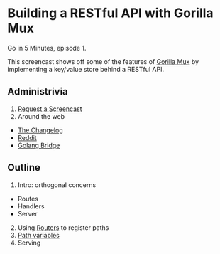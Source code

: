 # Building a RESTful API with Gorilla Mux

Go in 5 Minutes, episode 1.

This screencast shows off some of the features of [Gorilla Mux](https://godoc.org/github.com/gorilla/mux) by implementing a key/value store behind a RESTful API.

## Administrivia

1. [Request a Screencast](https://github.com/arschles/go-in-5-minutes#request-a-screencast)
2. Around the web
 - [The Changelog](http://email.changelog.com/t/ViewEmail/t/D4E0966AA0002771)
 - [Reddit](https://www.reddit.com/r/golang/comments/3mpbyh/weekly_5_minute_screencast_for_gophers/)
 - [Golang Bridge](https://forum.golangbridge.org/t/new-screencast-for-gophers/124)

## Outline

1. Intro: orthogonal concerns
  - Routes
  - Handlers
  - Server
2. Using [Routers](https://godoc.org/github.com/gorilla/mux#Router) to register paths
3. [Path variables](https://godoc.org/github.com/gorilla/mux#Vars)
4. Serving
